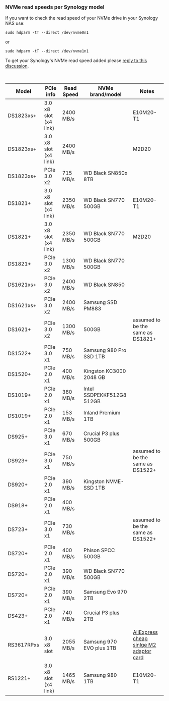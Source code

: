 ### NVMe read speeds per Synology model

If you want to check the read speed of your NVMe drive in your Synology NAS use:
```
sudo hdparm -tT --direct /dev/nvme0n1
```
or
```
sudo hdparm -tT --direct /dev/nvme1n1
```

To get your Synology's NVMe read speed added please [reply to this discussion](https://github.com/007revad/Synology_Information_Wiki/discussions/21).

<br>

| Model   | PCIe info | Read Speed | NVMe brand/model     | Notes |
|---------|-----------|------------|----------------------|-------|
| DS1823xs+ | 3.0 x8 slot (x4 link) | 2400 MB/s  |  | E10M20-T1 |
| DS1823xs+ | 3.0 x8 slot (x4 link) | 2400 MB/s  |  | M2D20 |
| DS1823xs+ | PCIe 3.0 x2 | 715 MB/s | WD Black SN850x 8TB | |
| DS1821+ | 3.0 x8 slot (x4 link) | 2350 MB/s  | WD Black SN770 500GB | E10M20-T1 |
| DS1821+ | 3.0 x8 slot (x4 link) | 2350 MB/s  | WD Black SN770 500GB | M2D20 |
| DS1821+ | PCIe 3.0 x2 | 1300 MB/s  | WD Black SN770 500GB |  |
| DS1621xs+ | PCIe 3.0 x2 | 2400 MB/s  | WD Black SN850 |  |
| DS1621xs+ | PCIe 3.0 x2 | 2400 MB/s  | Samsung SSD PM883 |  |
| DS1621+ | PCIe 3.0 x2 | 1300 MB/s  | 500GB | assumed to be the same as DS1821+ |
| DS1522+ | PCIe 3.0 x1 |  750 MB/s  | Samsung 980 Pro SSD 1TB |  |
| DS1520+ | PCIe 2.0 x1 |  400 MB/s  | Kingston KC3000 2048 GB | |
| DS1019+ | PCIe 2.0 x1 |  380 MB/s  | Intel SSDPEKKF512G8 512GB |  |
| DS1019+ | PCIe 2.0 x1 |  153 MB/s  | Inland Premium 1TB |  |
| DS925+  | PCIe 3.0 x1 |  670 MB/s  | Crucial P3 plus 500GB |  |
| DS923+  | PCIe 3.0 x1 |  750 MB/s  | | assumed to be the same as DS1522+ |
| DS920+  | PCIe 2.0 x1 |  390 MB/s  | Kingston NVME-SSD 1TB |  |
| DS918+  | PCIe 2.0 x1 |  400 MB/s  |  |  |
| DS723+  | PCIe 3.0 x1 |  730 MB/s  | | assumed to be the same as DS1522+ |
| DS720+  | PCIe 2.0 x1 |  400 MB/s  | Phison SPCC 500GB |  |
| DS720+  | PCIe 2.0 x1 |  390 MB/s  | WD Black SN770 500GB |  |
| DS720+  | PCIe 2.0 x1 |  390 MB/s  | Samsung Evo 970 2TB |  |
| DS423+  | PCIe 2.0 x1 |  740 MB/s  | Crucial P3 plus 2TB |  |
|  |  |  |  |  |
| RS3617RPxs | 3.0 x8 slot | 2055 MB/s | Samsung 970 EVO plus 1TB | [AliExpress cheap sinlge M2 adaptor card](https://www.aliexpress.com/item/1005002603686315.html) |
| RS1221+ | 3.0 x8 slot (x4 link) | 1465 MB/s | Samsung 980 1TB | E10M20-T1 |
